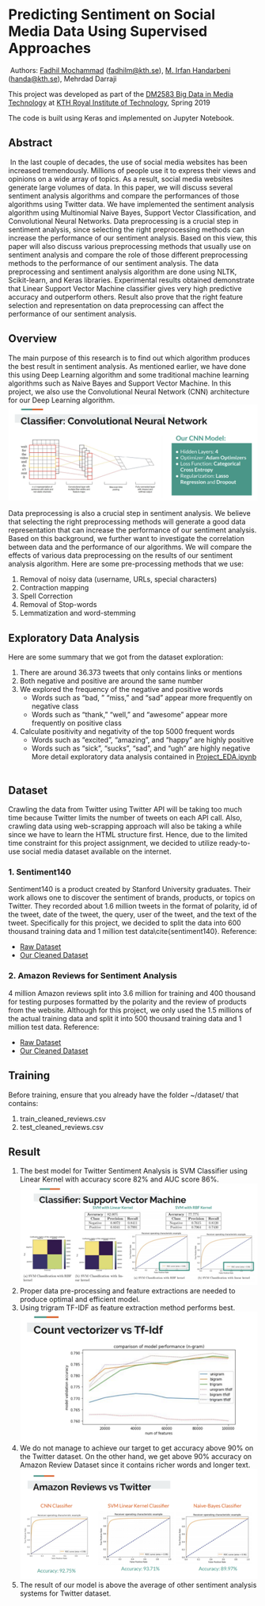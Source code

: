 # Predicting Sentiment on Social Media Data Using Supervised Approaches
​
Authors: [Fadhil Mochammad](https://www.github.com/fadhilmch) (fadhilm@kth.se), [M. Irfan Handarbeni](https://www.github.com/handarbeni) (handa@kth.se), Mehrdad Darraji

This project was developed as part of the [DM2583 Big Data in Media Technology](https://www.kth.se/student/kurser/kurs/DM2583?l=en) at [KTH Royal Institute of Technology](https://www.kth.se), Spring 2019  

The code is built using Keras and implemented on Jupyter Notebook.
​
## Abstract
​
In the last couple of decades, the use of social media websites has been increased tremendously. Millions of people use it to express their views and opinions on a wide array of topics. As a result, social media websites generate large volumes of data. In this paper, we will discuss several sentiment analysis algorithms and compare the performances of those algorithms using Twitter data. We have implemented the sentiment analysis algorithm using Multinomial Naive Bayes, Support Vector Classification, and Convolutional Neural Networks. Data preprocessing is a crucial step in sentiment analysis, since selecting the right preprocessing methods can increase the performance of our sentiment analysis. Based on this view, this paper will also discuss various preprocessing methods that usually use on sentiment analysis and compare the role of those different preprocessing methods to the performance of our sentiment analysis. The data preprocessing and sentiment analysis algorithm are done using NLTK, Scikit-learn, and Keras libraries. Experimental results obtained demonstrate that Linear Support Vector Machine classifier gives very high predictive accuracy and outperform others. Result also prove that the right feature selection and representation on data preprocessing can affect the performance of our sentiment analysis.
​
## Overview
The main purpose of this research is to find out which algorithm produces the best result in sentiment analysis. As mentioned earlier, we have done this using Deep Learning algorithm and some traditional machine learning algorithms such as Naive Bayes and Support Vector Machine. In this project, we also use the Convolutional Neural Network (CNN) architecture for our Deep Learning algorithm.
​
![CNN Architecture Configuration](assets/cnn_architecture.png)

Data preprocessing is also a crucial step in sentiment analysis. We believe that selecting the right preprocessing methods will generate a good data representation that can increase the performance of our sentiment analysis. Based on this background,  we further want to investigate the correlation between data and the performance of our algorithms. We will compare the effects of various data preprocessing on the results of our sentiment analysis algorithm. Here are some pre-processing methods that we use:
 1. Removal of noisy data (username, URLs, special characters)
 2. Contraction mapping
 3. Spell Correction
 4. Removal of Stop-words
 5. Lemmatization and word-stemming
​
## Exploratory Data Analysis
Here are some summary that we got from the dataset exploration:
1. There are around 36.373 tweets that only contains links or mentions
2. Both negative and positive are around the same number
3. We explored the frequency of the negative and positive words
    - Words such as “bad, ” “miss,” and “sad” appear more frequently on negative class
    - Words such as “thank,” “well,” and “awesome” appear more frequently on positive class
4. Calculate positivity and negativity of the top 5000 frequent words
    - Words such as “excited”, “amazing”, and “happy” are highly positive
    - Words such as “sick”, “sucks”, “sad”, and “ugh” are highly negative
More detail exploratory data analysis contained in [Project_EDA.ipynb](project_eda.ipnyb)
​
## Dataset
Crawling the data from Twitter using Twitter API will be taking too much time because Twitter limits the number of tweets on each API call. Also, crawling data using web-scrapping approach will also be taking a while since we have to learn the HTML structure first. Hence, due to the limited time constraint for this project assignment, we decided to utilize ready-to-use social media dataset available on the internet.

### 1. Sentiment140
Sentiment140 is a product created by Stanford University graduates. Their work allows one to discover the sentiment of brands, products, or topics on Twitter. They recorded about 1.6 million tweets in the format of polarity, id of the tweet, date of the tweet, the query, user of the tweet, and the text of the tweet. Specifically for this project, we decided to split the data into 600 thousand training data and 1 million test data\cite{sentiment140}.
Reference:
* [Raw Dataset](http://help.sentiment140.com/for-students)
* [Our Cleaned Dataset](https://www.kaggle.com/fadhilmch/sentiment140-cleaned/downloads/sentiment140-cleaned.zip/1)
​
### 2. Amazon Reviews for Sentiment Analysis
4 million Amazon reviews split into 3.6 million for training and 400 thousand for testing purposes formatted by the polarity and the review of products from the website. Although for this project, we only used the 1.5 millions of the actual training data and split it into 500 thousand training data and 1 million test data.
Reference:
* [Raw Dataset](https://www.kaggle.com/bittlingmayer/amazonreviews)
* [Our Cleaned Dataset](https://www.kaggle.com/fadhilmch/amazon-reviews-cleaned-big-data-project/downloads/amazon-reviews-cleaned-big-data-project.zip/2)
​
## Training
Before training, ensure that you already have the folder ~/dataset/ that contains:
1. train_cleaned_reviews.csv
2. test_cleaned_reviews.csv
​
## Result
1. The best model for Twitter Sentiment Analysis is SVM Classifier using Linear Kernel with accuracy score 82% and AUC score 86%.
![SVM Classifier Result](assets/svm_result.png)
2. Proper data pre-processing and feature extractions are needed to produce optimal and efficient model.
3. Using trigram TF-IDF as feature extraction method performs best.
![cv_vs_tfidf](assets/cv_vs_tfidf.png)
4. We do not manage to achieve our target to get accuracy above 90% on the Twitter dataset. On the other hand, we get above 90% accuracy on Amazon Review Dataset since it contains richer words and longer text.
![Perform on amazon dataset](assets/amazon_vs_twitter.png)
5. The result of our model is above the average of other sentiment analysis systems for Twitter dataset.

​
